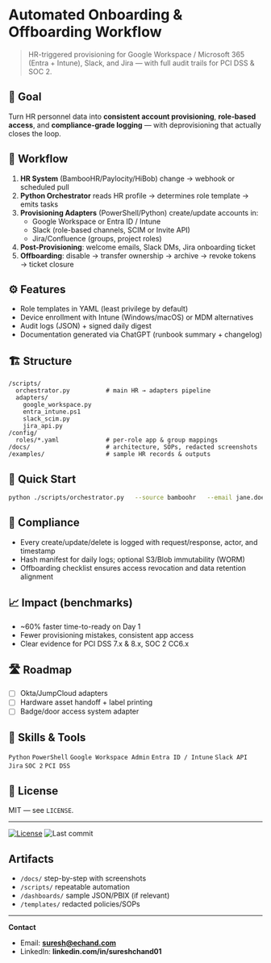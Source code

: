 # Automated Onboarding & Offboarding Workflow

> HR-triggered provisioning for Google Workspace / Microsoft 365 (Entra + Intune), Slack, and Jira — with full audit trails for PCI DSS & SOC 2.

## 🎯 Goal
Turn HR personnel data into **consistent account provisioning**, **role‑based access**, and **compliance-grade logging** — with deprovisioning that actually closes the loop.

## 🧩 Workflow
1. **HR System** (BambooHR/Paylocity/HiBob) change → webhook or scheduled pull
2. **Python Orchestrator** reads HR profile → determines role template → emits tasks
3. **Provisioning Adapters** (PowerShell/Python) create/update accounts in:
   - Google Workspace or Entra ID / Intune
   - Slack (role-based channels, SCIM or Invite API)
   - Jira/Confluence (groups, project roles)
4. **Post-Provisioning**: welcome emails, Slack DMs, Jira onboarding ticket
5. **Offboarding**: disable → transfer ownership → archive → revoke tokens → ticket closure

## ⚙️ Features
- Role templates in YAML (least privilege by default)
- Device enrollment with Intune (Windows/macOS) or MDM alternatives
- Audit logs (JSON) + signed daily digest
- Documentation generated via ChatGPT (runbook summary + changelog)

## 🏗️ Structure
```
/scripts/
  orchestrator.py          # main HR → adapters pipeline
  adapters/
    google_workspace.py
    entra_intune.ps1
    slack_scim.py
    jira_api.py
/config/
  roles/*.yaml             # per‑role app & group mappings
/docs/                     # architecture, SOPs, redacted screenshots
/examples/                 # sample HR records & outputs
```

## 🚀 Quick Start
```bash
python ./scripts/orchestrator.py   --source bamboohr   --email jane.doe@company.com   --role "Finance Analyst"   --dry-run
```

## 🔐 Compliance
- Every create/update/delete is logged with request/response, actor, and timestamp
- Hash manifest for daily logs; optional S3/Blob immutability (WORM)
- Offboarding checklist ensures access revocation and data retention alignment

## 📈 Impact (benchmarks)
- ~60% faster time-to-ready on Day 1
- Fewer provisioning mistakes, consistent app access
- Clear evidence for PCI DSS 7.x & 8.x, SOC 2 CC6.x

## 🛣️ Roadmap
- [ ] Okta/JumpCloud adapters
- [ ] Hardware asset handoff + label printing
- [ ] Badge/door access system adapter

## 🧠 Skills & Tools
`Python` `PowerShell` `Google Workspace Admin` `Entra ID / Intune` `Slack API` `Jira` `SOC 2` `PCI DSS`

## 📝 License
MIT — see `LICENSE`.

---

[![License](https://img.shields.io/badge/License-MIT-blue.svg)](LICENSE)
![Last commit](https://img.shields.io/github/last-commit/suresh-1001/hr-onboarding-automation)


## Artifacts
- `/docs/` step-by-step with screenshots
- `/scripts/` repeatable automation
- `/dashboards/` sample JSON/PBIX (if relevant)
- `/templates/` redacted policies/SOPs

---
**Contact**  
- Email: **suresh@echand.com**  
- LinkedIn: **linkedin.com/in/sureshchand01**
